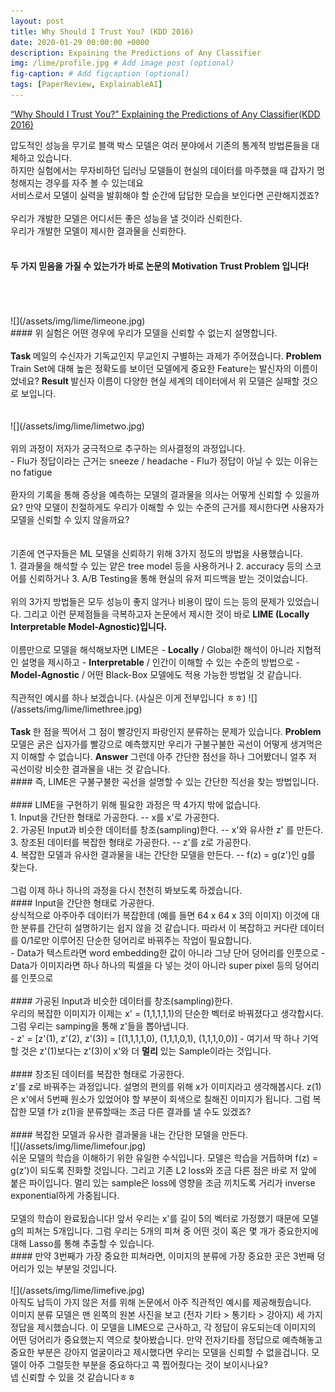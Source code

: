 ```yaml
---
layout: post
title: Why Should I Trust You? (KDD 2016)
date: 2020-01-29 00:00:00 +0000
description: Expaining the Predictions of Any Classifier
img: /lime/profile.jpg # Add image post (optional)
fig-caption: # Add figcaption (optional)
tags: [PaperReview, ExplainableAI]
---
```


[“Why Should I Trust You?” Explaining the Predictions of Any Classifier(KDD 2016)](https://www.kdd.org/kdd2016/papers/files/rfp0573-ribeiroA.pdf)  
   
  
압도적인 성능을 무기로 블랙 박스 모델은 여러 분야에서 기존의 통계적 방법론들을 대체하고 있습니다.  
하지만 실험에서는 무자비하던 딥러닝 모델들이 현실의 데이터를 마주했을 때 갑자기 멍청해지는 경우를 자주 볼 수 있는데요  
서비스로서 모델이 실력을 발휘해야 할 순간에 답답한 모습을 보인다면 곤란해지겠죠?  
<br/>
우리가 개발한 모델은 어디서든 좋은 성능을 낼 것이라 신뢰한다.  
우리가 개발한 모델이 제시한 결과물을 신뢰한다.  
<br/>
#### 두 가지 믿음을 가질 수 있는가가 바로 논문의 Motivation Trust Problem 입니다!
<br/>
<br/>
<br/>
![](/assets/img/lime/limeone.jpg)   
<br/>
#### 위 실험은 어떤 경우에 우리가 모델을 신뢰할 수 없는지 설명합니다.  
<br/>
<br/>
<b> Task </b>  메일의 수신자가 기독교인지 무교인지 구별하는 과제가 주어졌습니다.    
<b> Problem </b>  Train Set에 대해 높은 정확도를 보이던 모델에게 중요한 Feature는 발신자의 이름이었네요?    
<b> Result </b>  발신자 이름이 다양한 현실 세계의 데이터에서 위 모델은 실패할 것으로 보입니다.    
<br/>
<br/>
<br/>
![](/assets/img/lime/limetwo.jpg)     
<br/>
<br/>
위의 과정이 저자가 궁극적으로 추구하는 의사결정의 과정입니다.  
<br/>
- Flu가 정답이라는 근거는 sneeze / headache  
- Flu가 정답이 아닐 수 있는 이유는 no fatigue  
<br/>
<br/>
환자의 기록을 통해 증상을 예측하는 모델의 결과물을 의사는 어떻게 신뢰할 수 있을까요?  
만약 모델이 친절하게도 우리가 이해할 수 있는 수준의 근거를 제시한다면 사용자가 모델을 신뢰할 수 있지 않을까요?  
<br/>
<br/>
<br/>
기존에 연구자들은 ML 모델을 신뢰하기 위해 3가지 정도의 방법을 사용했습니다.  
<br/>
1. 결과물을 해석할 수 있는 얕은 tree model 등을 사용하거나  
2. accuracy 등의 스코어를 신뢰하거나  
3. A/B Testing을 통해 현실의 유저 피드백을 받는 것이었습니다.  
<br/>
<br/>
위의 3가지 방법들은 모두 성능이 좋지 않거나 비용이 많이 드는 등의 문제가 있었습니다.  
그리고 이런 문제점들을 극복하고자 논문에서 제시한 것이 바로 <b>LIME (Locally Interpretable Model-Agnostic)입니다.</b>  
<br/>  
<br/>
이름만으로 모델을 해석해보자면 LIME은  
- <b>Locally</b> / Global한 해석이 아니라 지협적인 설명을 제시하고    
- <b>Interpretable</b> / 인간이 이해할 수 있는 수준의 방법으로    
- <b>Model-Agnostic</b> / 어떤 Black-Box 모델에도 적용 가능한 방법일 것 같습니다.    
<br/>
<br/>
직관적인 예시를 하나 보겠습니다. (사실은 이게 전부입니다 ㅎㅎ)  
![](/assets/img/lime/limethree.jpg)  
<br/>
<br/>
<b> Task </b> 한 점을 찍어서 그 점이 빨강인지 파랑인지 분류하는 문제가 있습니다.  
<b> Problem </b>  모델은 굵은 십자가를 빨강으로 예측했지만 우리가 구불구불한 곡선이 어떻게 생겨먹은지 이해할 수 없습니다.  
<b> Answer </b>  그런데 아주 간단한 점선을 하나 그어봤더니 얼추 저 곡선이랑 비슷한 결과물을 내는 것 같습니다.  
<br/>
#### 즉, LIME은 구불구불한 곡선을 설명할 수 있는 간단한 직선을 찾는 방법입니다.  
<br/>
<br/>
#### LIME을 구현하기 위해 필요한 과정은 딱 4가지 밖에 없습니다.  
<br/>
1. Input을 간단한 형태로 가공한다.  -- x를 x'로 가공한다.  
<br/>
2. 가공된 Input과 비슷한 데이터를 창조(sampling)한다. -- x'와 유사한 z' 를 만든다.  
<br/>
3. 창조된 데이터를 복잡한 형태로 가공한다. -- z'를 z로 가공한다.  
<br/>
4. 복잡한 모델과 유사한 결과물을 내는 간단한 모델을 만든다. -- f(z) = g(z')인 g를 찾는다.
<br/>
<br/>
그럼 이제 하나 하나의 과정을 다시 천천히 봐보도록 하겠습니다.  
<br/>
#### Input을 간단한 형태로 가공한다.  
<br/>
상식적으로 아주아주 데이터가 복잡한데 (예를 들면 64 x 64 x 3의 이미지) 이것에 대한 분류를 간단히 설명하기는 쉽지 않을 것 같습니다. 
따라서 이 복잡하고 커다란 데이터를 0/1로만 이루어진 단순한 덩어리로 바꿔주는 작업이 필요합니다.  
<br/>
- Data가 텍스트라면 word embedding한 값이 아니라 그냥 단어 덩어리를 인풋으로  
- Data가 이미지라면 하나 하나의 픽셀을 다 넣는 것이 아니라 super pixel 등의 덩어리를 인풋으로  
<br/>
<br/>
#### 가공된 Input과 비슷한 데이터를 창조(sampling)한다.  
<br/>
우리의 복잡한 이미지가 이제는 x' = (1,1,1,1,1)의 단순한 벡터로 바꿔졌다고 생각합시다. 그럼 우리는 samping을 통해 z'들을 뽑아냅니다.   
<br/>
- z' = [z'(1), z'(2), z'(3)] = [(1,1,1,1,0), (1,1,1,0,1), (1,1,1,0,0)]
- 여기서 딱 하나 기억할 것은 z'(1)보다는 z'(3)이 x'와 더 <b>멀리</b> 있는 Sample이라는 것입니다.  
<br/>
<br/>
#### 창조된 데이터를 복잡한 형태로 가공한다.  
<br/>
z'를 z로 바꿔주는 과정입니다. 설명의 편의를 위해 x가 이미지라고 생각해봅시다.  
z(1)은 x'에서 5번째 원소가 있었어야 할 부분이 회색으로 칠해진 이미지가 됩니다.  
그럼 복잡한 모델 f가 z(1)을 분류할때는 조금 다른 결과를 낼 수도 있겠죠?  
<br/>
<br/>
#### 복잡한 모델과 유사한 결과물을 내는 간단한 모델을 만든다.
<br/>
![](/assets/img/lime/limefour.jpg)   
<br/>
쉬운 모델의 학습을 이해하기 위한 유일한 수식입니다.   
모델은 학습을 거듭하며 f(z) = g(z')이 되도록 진화할 것입니다.  
그리고 기존 L2 loss와 조금 다른 점은 바로 저 앞에 붙은 파이입니다.  
멀리 있는 sample은 loss에 영향을 조금 끼치도록 거리가 inverse exponential하게 가중됩니다.
<br/>
<br/>
모델의 학습이 완료됬습니다!  
앞서 우리는 x'를 길이 5의 벡터로 가정했기 때문에 모델 g의 피쳐는 5개입니다.  
그럼 우리는 5개의 피쳐 중 어떤 것이 혹은 몇 개가 중요한지에 대해 Lasso를 통해 추출할 수 있습니다.  
<br/>
#### 만약 3번째가 가장 중요한 피쳐라면, 이미지의 분류에 가장 중요한 곳은 3번째 덩어리가 있는 부분일 것입니다.  
<br/>
<br/>
![](/assets/img/lime/limefive.jpg)  
<br/>
아직도 납득이 가지 않은 저를 위해 논문에서 아주 직관적인 예시를 제공해줬습니다.  
<br/>
이미지 분류 모델은 맨 왼쪽의 원본 사진을 보고 (전자 기타 > 통기타 > 강아지) 세 가지 정답을 제시했습니다.  
이 모델을 LIME으로 근사하고, 각 정답이 유도되는데 이미지의 어떤 덩어리가 중요했는지 역으로 찾아봤습니다.    
만약 전자기타를 정답으로 예측해놓고 중요한 부분은 강아지 얼굴이라고 제시했다면 우리는 모델을 신뢰할 수 없을겁니다.
모델이 아주 그럴듯한 부분을 중요하다고 콕 찝어줬다는 것이 보이시나요?  
<br/>
넵 신뢰할 수 있을 것 같습니다ㅎㅎ     
<br/>
<br/>
